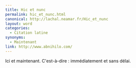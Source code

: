 ```yaml
---
title: Hic et nunc
permalink: hic_et_nunc.html
canonical: http://lachal.neamar.fr/Hic_et_nunc
layout: word
categories:
  - Citation latine
synonyms:
  - Maintenant
link: http://www.abnihilo.com/
---
```


Ici et maintenant.
C'est-à-dire : immédiatement et sans délai.

